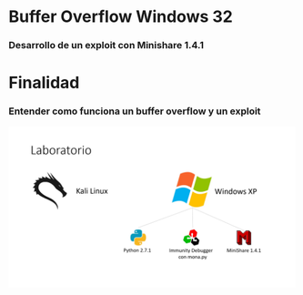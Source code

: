 # Buffer Overflow Windows 32
### Desarrollo de un exploit con Minishare 1.4.1

# Finalidad
### Entender como funciona un buffer overflow y un exploit
![alt text](https://github.com/PenteSploit/Buffer_Overflow_Windows/blob/main/laboratorio.png)
